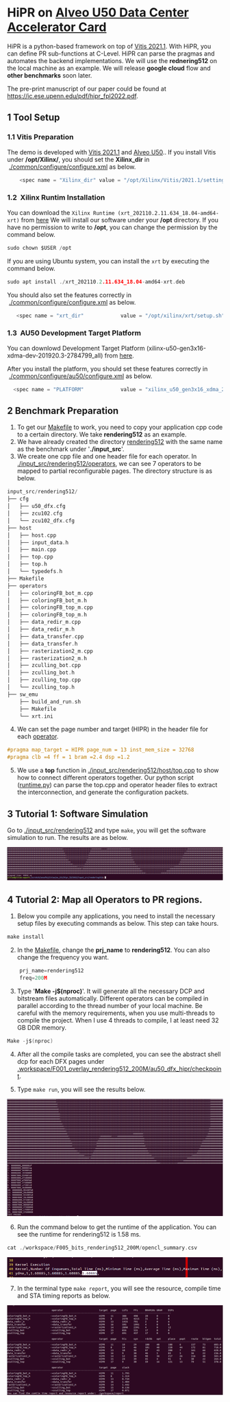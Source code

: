 # HiPR on [Alveo U50 Data Center Accelerator Card](https://www.xilinx.com/products/boards-and-kits/alveo/u50.html)
HiPR is a python-based framework on top of [Vitis 2021.1](https://www.xilinx.com/support/download/index.html/content/xilinx/en/downloadNav/vivado-design-tools/2021-1.html). With HiPR, you can define PR sub-functions at C-Level. HiPR can parse the pragmas and automates the backend implementations.
We will use the **rednering512** on the local machine as an example. We will release **google cloud** flow and **other benchmarks** soon later.

The pre-print manuscript of our paper could be found at https://ic.ese.upenn.edu/pdf/hipr_fpl2022.pdf.


## 1 Tool Setup

### 1.1 Vitis Preparation
The demo is developed with [Vitis 2021.1](https://www.xilinx.com/support/download/index.html/content/xilinx/en/downloadNav/vivado-design-tools/2021-1.html) 
and [Alveo U50](https://www.xilinx.com/products/boards-and-kits/alveo/u50.html)..
If you install Vitis under **/opt/Xilinx/**, you should set the **Xilinx_dir** in  [./common/configure/configure.xml](./common/configure/configure.xml) as below.
```c
    <spec name = "Xilinx_dir" value = "/opt/Xilinx/Vitis/2021.1/settings64.sh" />
```


### 1.2  Xilinx Runtim Installation
You can download the `Xilinx Runtime (xrt_202110.2.11.634_18.04-amd64-xrt)` from [here](https://www.xilinx.com/support/download/index.html/content/xilinx/en/downloadNav/alveo/u50.html)
We will install our software under your **/opt** directory. If you have no permission to write to **/opt**, you can change the permission by the command below.

```c
sudo chown $USER /opt
```

If you are using Ubuntu system, you can install the `xrt` by executing the command below.

```c
sudo apt install ./xrt_202110.2.11.634_18.04-amd64-xrt.deb
```


You should also set the features correctly in  [./common/configure/configure.xml](./common/configure/configure.xml) as below.

```c
   <spec name = "xrt_dir"            value = "/opt/xilinx/xrt/setup.sh" />
```

### 1.3  AU50 Development Target Platform
You can downlowd Development Target Platform (xilinx-u50-gen3x16-xdma-dev-201920.3-2784799_all) from [here](https://www.xilinx.com/support/download/index.html/content/xilinx/en/downloadNav/alveo/u50.html).

After you install the platform, you should set these features correctly in  [./common/configure/au50/configure.xml](./common/configure/au50/configure.xml) as below.


```c 
  <spec name = "PLATFORM"            value = "xilinx_u50_gen3x16_xdma_201920_3" />
```


## 2 Benchmark Preparation
1. To get our [Makefile](./Makefile) to work, you need to copy your application cpp
code to a certain directory. We take 
**rendering512** as an example.
2. We have already created the directory [rendering512](./input_src) with the same 
name as the benchmark under '**./input_src**'.
3. We create one cpp file and one header file for each operator. In 
[./input_src/rendering512/operators](./input_src/rendering512/operators), we
can see 7 operators to be mapped to partial reconfigurable pages.
The directory structure is as below.

```c
input_src/rendering512/
├── cfg
│   ├── u50_dfx.cfg
│   ├── zcu102.cfg
│   └── zcu102_dfx.cfg
├── host
│   ├── host.cpp
│   ├── input_data.h
│   ├── main.cpp
│   ├── top.cpp
│   ├── top.h
│   └── typedefs.h
├── Makefile
├── operators
│   ├── coloringFB_bot_m.cpp
│   ├── coloringFB_bot_m.h
│   ├── coloringFB_top_m.cpp
│   ├── coloringFB_top_m.h
│   ├── data_redir_m.cpp
│   ├── data_redir_m.h
│   ├── data_transfer.cpp
│   ├── data_transfer.h
│   ├── rasterization2_m.cpp
│   ├── rasterization2_m.h
│   ├── zculling_bot.cpp
│   ├── zculling_bot.h
│   ├── zculling_top.cpp
│   └── zculling_top.h
├── sw_emu
    ├── build_and_run.sh
    ├── Makefile
    └── xrt.ini

```

4. We can set the page number and target (HIPR) in the header file
for each [operator](input_src/rendering512/operators/data_redir_m.h).

```c
#pragma map_target = HIPR page_num = 13 inst_mem_size = 32768
#pragma clb =4 ff = 1 bram =2.4 dsp =1.2
```

5. We use a **top** function in [./input_src/rendering512/host/top.cpp](./input_src/rendering512/host/top.cpp)
to show how to connect different operators together. Our python script 
([runtime.py](./pr_flow/runtime.py)) can
parse the top.cpp and operator header files to extract the interconnection,
and generate the configuration packets.
 
## 3 Tutorial 1: Software Simulation
Go to [./input_src/rendering512](input_src/rendering512) and type `make`, you will get the software simulation to run. The results are as below.

![](./images/csimu.png)

## 4 Tutorial 2: Map all Operators to PR regions.
1. Below you compile any applications, you need to install the necessary setup files by executing commands as below. This step can take hours.

```c
make install
```

2. In the [Makefile](./Makefile), change the **prj_name** to **rendering512**. You can also change the frequency you want.
```c
    prj_name=rendering512
    freq=200M
```

3. Type '**Make -j$(nproc)**'. It will generate all the necessary DCP and 
bitstream files automatically. Different operators can be compiled in 
parallel according to the thread number of your local machine. Be careful
with the memory requirements, when you use multi-threads to compile the 
project. When I use 4 threads to compile, I at least need 32 GB DDR 
memory.
```c
Make -j$(nproc)
```

4. After all the compile tasks are completed, you can see the abstract shell dcp for each DFX pages under [.workspace/F001_overlay_rendering512_200M/au50_dfx_hipr/checkpoint](workspace/F001_overlay_rendering512_200M/au50_dfx_hipr/checkpoint).

5. Type `make run`, you will see the results below.

![](images/bunny.png)

6. Run the command below to get the runtime of the application. You can see the runtime for rendering512 is 1.58 ms.

```c
cat ./workspace/F005_bits_rendering512_200M/opencl_summary.csv
```

![](images/runtime.png)


7. In the terminal type `make report`, you will see the resource, compile time and STA timing reports as below.

![](images/report.png)














